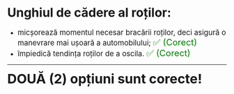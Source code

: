# Unghiul de cădere al roților:

- <span style="font-size: larger;">micșorează momentul necesar bracării roților, deci asigură o manevrare mai ușoară a automobilului; <span style="color: green; font-size: larger;">✅ (Corect)</span></span>
- <span style="font-size: larger;">împiedică tendința roților de a oscila. <span style="color: green; font-size: larger;">✅ (Corect)</span></span>

---

<span style="font-size: 30px; font-weight: bold;">**DOUĂ (2) opțiuni sunt corecte!**</span>